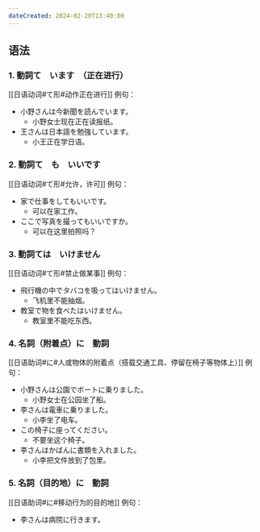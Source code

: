 ```yaml
---
dateCreated: 2024-02-20T13:40:00
---
```

## 语法
### 1. 動詞て　います　（正在进行）
[[日语动词#て形#动作正在进行]]
例句：
- 小野さんは今新聞を読んでいます。
	- 小野女士现在正在读报纸。
- 王さんは日本語を勉強しています。
	- 小王正在学日语。
### 2. 動詞て　も　いいです
[[日语动词#て形#允许，许可]]
例句：
- 家で仕事をしてもいいです。
	- 可以在家工作。
- ここで写真を撮ってもいいですか。
	- 可以在这里拍照吗？
### 3. 動詞ては　いけません
[[日语动词#て形#禁止做某事]]
例句：
- 飛行機の中でタバコを吸ってはいけません。
	- 飞机里不能抽烟。
- 教室で物を食べたはいけません。
	- 教室里不能吃东西。
### 4. 名詞（附着点）に　動詞
[[日语助词#に#人或物体的附着点（搭载交通工具、停留在椅子等物体上）]]
例句：
- 小野さんは公園でボートに乗りました。
	- 小野女士在公园坐了船。
- 李さんは電車に乗りました。
	- 小李坐了电车。
- この椅子に座ってください。
	- 不要坐这个椅子。
- 李さんはかばんに書類を入れました。
	- 小李把文件放到了包里。
### 5. 名詞（目的地）に　動詞
[[日语助词#に#移动行为的目的地]]
例句：
- 李さんは病院に行きます。